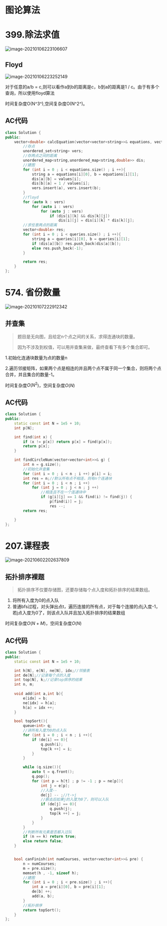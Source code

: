 # 图论算法

# 399.除法求值

![image-20210106223106607](https://gitee.com/xddadd/cloud-image/raw/master/image-20210106223106607.png)

## Floyd

![image-20210106223252149](https://gitee.com/xddadd/cloud-image/raw/master/image-20210106223252149.png)

对于任意的a/b = c,则可以看作a到b的距离是c，b到a的距离是1 / c。由于有多个查询，所以使用floyd算法

时间复杂度O(N^3^),空间复杂度O(N^2^)。

## AC代码

```cpp
class Solution {
public:
    vector<double> calcEquation(vector<vector<string>>& equations, vector<double>& values, vector<vector<string>>& queries) {
        //存点
        unordered_set<string> vers;
        //存两点之间的距离
        unordered_map<string,unordered_map<string,double>> dis;
        //建图
        for (int i = 0 ; i < equations.size() ; i ++){
            string a = equations[i][0], b = equations[i][1];
            dis[a][b] = values[i];
            dis[b][a] = 1 / values[i];
            vers.insert(a), vers.insert(b);
        }
        //floyd
        for (auto k : vers)
            for (auto i : vers)
                for (auto j : vers)
                    if (dis[i][k] && dis[k][j])
                        dis[i][j] = dis[i][k] * dis[k][j];
        //求任意两点的距离
        vector<double> res;
        for (int i = 0 ; i < queries.size() ; i ++){
            string a = queries[i][0], b = queries[i][1];
            if (dis[a][b]) res.push_back(dis[a][b]);
            else res.push_back(-1);
        }

        return res;
    }
};
```

# 574. 省份数量

![image-20210107222912342](https://gitee.com/xddadd/cloud-image/raw/master/image-20210107222912342.png)

## 并查集

> 题目是无向图，且给定n个点之间的关系，求得连通块的数量。
>
> 因为不涉及到权值，可以用并查集来做，最终查看下有多个集合即可。

1.初始化连通块数量为点的数量n

2.遍历邻接矩阵，如果两个点是相连的并且两个点不属于同一个集合，则将两个点合并，并且集合的数量-1。

时间复杂度$O(N^2$)，空间复杂度$O(N$)

## AC代码

```cpp
class Solution {
public:
    static const int N = 1e5 + 10;
    int p[N];

    int find(int x) {
        if (x != p[x]) return p[x] = find(p[x]);
        return p[x];
    }

    int findCircleNum(vector<vector<int>>& g) {
        int n = g.size();
        //初始化并查集
        for (int i = 0 ; i < n ; i ++) p[i] = i;
        int res = n;//默认所有点不相连，则有n个连通块
        for (int i = 0 ; i < n ; i ++) 
            for (int j = 0 ; j < n ; j ++) 
                //相连且不在一个连通块中
                if (g[i][j] == 1 && find(i) != find(j)) {
                    p[find(i)] = j;
                    res --;
        return res;

    }
};
```

#  207.课程表

![image-20210602202637809](https://gitee.com/xddadd/cloud-image/raw/master/image-20210602202637809.png)

## 拓扑排序裸题

> 拓扑排序不仅要存储图，还要存储每个点入度和拓扑排序的结果数组。

1. 将所有入度为0的点入队
2. 普通bfs过程，对头弹出点t，遍历连接的所有点，对于每个连接的点j入度-1，若j点入度为0了，则该点入队并且加入拓扑排序的结果数组

时间复杂度$O(N + M)$，空间复杂度$O(N)$

## AC代码

```cpp
class Solution {
public:
    static const int N = 1e5 + 10;

    int h[N], e[N], ne[N], idx;//邻接表
    int de[N];//记录每个点的入度
    int top[N], k;//记录top排序的结果
    int n, m;
    
    void add(int a,int b){
        e[idx] = b;
        ne[idx] = h[a];
        h[a] = idx ++;
    }

    bool topSort(){
        queue<int> q;
        //讲所有入度为0的点入队
        for (int i = 0 ; i < n ; i ++){
            if (de[i] == 0){
                q.push(i);
                top[k ++] = i;
            }
        }

        while (q.size()){
            auto t = q.front();
            q.pop();
            for (int p = h[t] ; p != -1 ; p = ne[p]){
                int j = e[p];
                //入度--
                de[j] -- ;//t->j
                //删去后如果j的入度为0了，则可以入队
                if (de[j] == 0){
                    q.push(j);
                    top[k ++] = j;
                }
            }
        }
        //判断所有元素是否都入过队
        if (n == k) return true;
        else return false;
    }


    bool canFinish(int numCourses, vector<vector<int>>& pre) {
        n = numCourses;
        m = pre.size();
        memset(h , -1, sizeof h);
        //建图
        for (int i = 0 ; i < pre.size() ; i ++){
            int a = pre[i][0], b = pre[i][1];
            de[b] ++;
            add(a, b);
        }
        //拓扑排序
        return topSort();
    }
};
```

